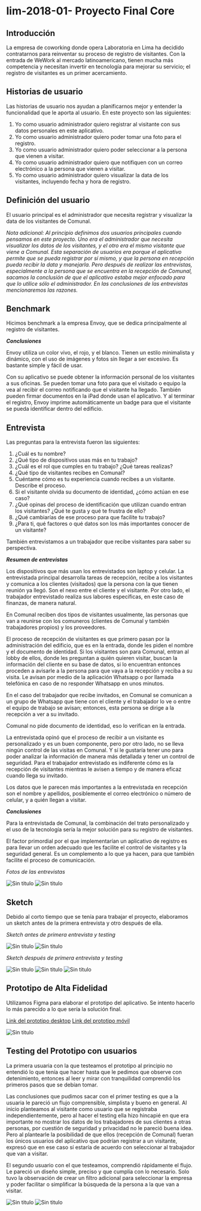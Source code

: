 # lim-2018-01- Proyecto Final Core

<!-- [Link del aplicativo]() -->

## Introducción

La empresa de coworking donde opera Laboratoria en Lima ha decidido contratarnos para reinventar su proceso de registro de visitantes. Con la entrada de WeWork al mercado latinoamericano, tienen mucha más competencia y necesitan invertir en tecnología para mejorar su servicio; el registro de visitantes es un primer acercamiento. 

## Historias de usuario

Las historias de usuario nos ayudan a planificarnos mejor y entender la funcionalidad que le aporta al usuario. En este proyecto son las siguientes:

1. Yo como usuario administrador quiero registrar al visitante con sus datos personales en este aplicativo.
2. Yo como usuario administrador quiero poder tomar una foto para el registro.
3. Yo como usuario administrador quiero poder seleccionar a la persona que vienen a visitar.
4. Yo como usuario administrador quiero que notifiquen con un correo electrónico a la persona que vienen a visitar.
5. Yo como usuario administrador quiero visualizar la data de los visitantes, incluyendo fecha y hora de registro.

## Definición del usuario

El usuario principal es el administrador que necesita registrar y visualizar la data de los visitantes de Comunal.

_Nota adicional: Al principio definimos dos usuarios principales cuando pensamos en este proyecto. Uno era el administrador que necesita visualizar los datos de los visitantes, y el otro era el mismo visitante que viene a Comunal. Esta separación de usuarios era porque el aplicativo permite que se pueda registrar por sí mismo, y que la persona en recepción pueda recibir la data y manejarla. Pero después de realizar las entrevistas, especialmente a la persona que se encuentra en la recepción de Comunal, sacamos la conclusión de que el aplicativo estaba mejor enfocado para que lo utilice sólo el administrador. En las conclusiones de las entrevistas mencionaremos las razones._

## Benchmark

Hicimos benchmark a la empresa Envoy, que se dedica principalmente al registro de visitantes. 

**_Conclusiones_**

Envoy utiliza un color vivo, el rojo, y el blanco. Tienen un estilo minimalista y dinámico, con el uso de imágenes y fotos sin llegar a ser excesivo. Es bastante simple y fácil de usar.

Con su aplicativo se puede obtener la información personal de los visitantes a sus oficinas. Se pueden tomar una foto para que el visitado o equipo la vea al recibir el correo notificando que el visitante ha llegado. También pueden firmar documentos en la iPad donde usan el aplicativo. Y al terminar el registro, Envoy imprime automáticamente un badge para que el visitante se pueda identificar dentro del edificio.

## Entrevista

Las preguntas para la entrevista fueron las siguientes:

1. ¿Cuál es tu nombre?
2. ¿Qué tipo de dispositivos usas más en tu trabajo?
3. ¿Cuál es el rol que cumples en tu trabajo? ¿Qué tareas realizas?
4. ¿Qué tipo de visitantes recibes en Comunal? 
5. Cuéntame cómo es tu experiencia cuando recibes a un visitante. Describe el proceso.
6. Si el visitante olvida su documento de identidad, ¿cómo actúan en ese caso?
7. ¿Qué opinas del proceso de identificación que utilizan cuando entran los visitantes? ¿Qué te gusta y qué te frustra de ello?
8. ¿Qué cambiarías de ese proceso para que facilite tu trabajo?
9. ¿Para ti, qué factores o qué datos son los más importantes conocer de un visitante?

También entrevistamos a un trabajador que recibe visitantes para saber su perspectiva.

**_Resumen de entrevistas_**

Los dispositivos que más usan los entrevistados son laptop y celular. La entrevistada principal desarrolla tareas de recepción, recibe a los visitantes y comunica a los clientes (visitados) que la persona con la que tienen reunión ya llegó. Son el nexo entre el cliente y el visitante. Por otro lado, el trabajador entrevistado realiza sus labores específicas, en este caso de finanzas, de manera natural. 

En Comunal reciben dos tipos de visitantes usualmente, las personas que van a reunirse con los comuneros (clientes de Comunal y también trabajadores propios) y los proveedores.

El proceso de recepción de visitantes es que primero pasan por la administración del edificio, que es en la entrada, donde les piden el nombre y el documento de identidad. Si los visitantes son para Comunal, entran al lobby de ellos, donde les preguntan a quién quieren visitar, buscan la información del cliente en su base de datos, si lo encuentran entonces proceden a avisarle a la persona para que vaya a la recepción y reciba a su visita. Le avisan por medio de la aplicación Whatsapp o por llamada telefónica en caso de no responder Whatsapp en unos minutos.

En el caso del trabajador que recibe invitados, en Comunal se comunican a un grupo de Whatsapp que tiene con el cliente y el trabajador lo ve o entre el equipo de trabajo se avisan; entonces, esta persona se dirige a la recepción a ver a su invitado.

Comunal no pide documento de identidad, eso lo verifican en la entrada.

La entrevistada opinó que el proceso de recibir a un visitante es personalizado y es un buen componente, pero por otro lado, no se lleva ningún control de las visitas en Comunal. Y sí le gustaría tener uno para poder analizar la información de manera más detallada y tener un control de seguridad. 
Para el trabajador entrevistado es indiferente cómo es la recepción de visitantes mientras le avisen a tiempo y de manera eficaz cuando llega su invitado.

Los datos que le parecen más importantes a la entrevistada en recepción son el nombre y apellidos, posiblemente el correo electrónico o número de celular, y a quién llegan a visitar.

**_Conclusiones_**

Para la entrevistada de Comunal, la combinación del trato personalizado y el uso de la tecnología sería la mejor solución para su registro de visitantes.

El factor primordial por el que implementarían un aplicativo de registro es para llevar un orden adecuado que les facilite el control de visitantes y la seguridad general. Es un complemento a lo que ya hacen, para que también facilite el proceso de comunicación.

_Fotos de las entrevistas_

![Sin titulo](/img/entrevista.jpeg) ![Sin titulo](/img/entrevista2.jpeg)

## Sketch

Debido al corto tiempo que se tenía para trabajar el proyecto, elaboramos un sketch antes de la primera entrevista y otro después de ella.

_Sketch antes de primera entrevista y testing_

![Sin titulo](/img/sketch1.jpeg) ![Sin titulo](/img/sketch2.jpeg)

_Sketch después de primera entrevista y testing_

![Sin titulo](/img/sketch3.jpeg) ![Sin titulo](/img/sketch4.jpeg) ![Sin titulo](/img/sketch5.jpeg)

## Prototipo de Alta Fidelidad

Utilizamos Figma para elaborar el prototipo del aplicativo. Se intento hacerlo lo más parecido a lo que sería la solución final. 

[Link del prototipo desktop](https://www.figma.com/proto/RveP02FR0JIztr5wU4yrSdIw/Registro-de-visitantes-desktop?node-id=1%3A2&scaling=min-zoom)
[Link del prototipo móvil](https://www.figma.com/proto/Lnrv6BbgdxSl8n2vvV9SXQsq/Registro-de-visitantes-m%C3%B3vil?node-id=2%3A2&scaling=min-zoom)

![Sin titulo](/img/prototipo-desktop-figma.jpg)

## Testing del Prototipo con usuarios

La primera usuaria con la que testeamos el prototipo al principio no entendió lo que tenía que hacer hasta que le pedimos que observe con detenimiento, entonces al leer y mirar con tranquilidad comprendió los primeros pasos que se debían tomar. 

Las conclusiones que pudimos sacar con el primer testing es que a la usuaria le pareció un flujo comprensible, simplista y bueno en general. Al inicio planteamos al visitante como usuario que se registraba independientemente, pero al hacer el testing ella hizo hincapié en que era importante no mostrar los datos de los trabajadores de sus clientes a otras personas, por cuestión de seguridad y privacidad no le pareció buena idea. Pero al plantearle la posibilidad de que ellos (recepción de Comunal) fueran los únicos usuarios del aplicativo que podrían registrar a un visitante, expresó que en ese caso sí estaría de acuerdo con seleccionar al trabajador que van a visitar.

El segundo usuario con el que testeamos, comprendió rápidamente el flujo. Le pareció un diseño simple, preciso y que cumplía con lo necesario. Solo tuvo la observación de crear un filtro adicional para seleccionar la empresa y poder facilitar o simplificar la búsqueda de la persona a la que van a visitar.

![Sin titulo](/img/testing-prototype.jpeg) ![Sin titulo](/img/testing-prototype2.jpeg)

